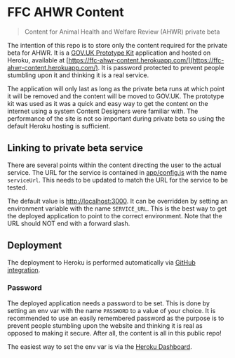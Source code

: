 # FFC AHWR Content

> Content for Animal Health and Welfare Review (AHWR) private beta

The intention of this repo is to store only the content required for the
private beta for AHWR. It is a
[GOV.UK Prototype Kit](https://govuk-prototype-kit.herokuapp.com/docs)
application and hosted on Heroku, available at
[https://ffc-ahwr-content.herokuapp.com/](https://ffc-ahwr-content.herokuapp.com/).
It is password protected to prevent people stumbling upon it and thinking it is
a real service.

The application will only last as long as the private beta runs at which point
it will be removed and the content will be moved to GOV.UK. The prototype kit
was used as it was a quick and easy way to get the content on the internet
using a system Content Designers were familiar with. The performance of the
site is not so important during private beta so using the default Heroku
hosting is sufficient.

## Linking to private beta service

There are several points within the content directing the user to the actual
service. The URL for the service is contained in [app/config.js](app/config.js)
with the name `serviceUrl`. This needs to be updated to match the URL for the
service to be tested.

The default value is [http://localhost:3000](http://localhost:3000). It can be
overridden by setting an environment variable with the name `SERVICE_URL`. This
is the best way to get the deployed application to point to the correct
environment. Note that the URL should NOT end with a forward slash.

## Deployment

The deployment to Heroku is performed automatically via
[GitHub integration](https://devcenter.heroku.com/articles/github-integration).

### Password

The deployed application needs a password to be set. This is done by setting an
env var with the name `PASSWORD` to a value of your choice. It is recommended
to use an easily remembered password as the purpose is to prevent people
stumbling upon the website and thinking it is real as opposed to making it
secure. After all, the content is all in this public repo!

The easiest way to set the env var is via the
[Heroku Dashboard](https://devcenter.heroku.com/articles/config-vars#using-the-heroku-dashboard).
